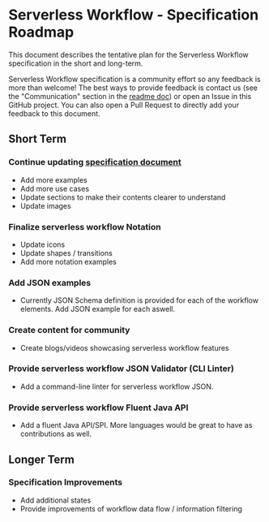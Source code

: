 # Serverless Workflow - Specification Roadmap

This document describes the tentative plan for the Serverless Workflow specification in the short and long-term. 

Serverless Workflow specification is a community effort so any feedback is more than welcome!
The best ways to provide feedback is contact us (see the "Communication" section in the [readme doc](readme.md))
or open an Issue in this GitHub project. You can also open a Pull Request to directly 
add your feedback to this document. 


## Short Term

### Continue updating [specification document](spec.md)
* Add more examples
* Add more use cases
* Update sections to make their contents clearer to understand
* Update images

### Finalize serverless workflow Notation
* Update icons
* Update shapes / transitions
* Add more notation examples

### Add JSON examples
* Currently JSON Schema definition is provided for each of the workflow elements. Add JSON example for each aswell.

### Create content for community
* Create blogs/videos showcasing serverless workflow features

### Provide serverless workflow JSON Validator (CLI Linter)
* Add a command-line linter for serverless workflow JSON.

### Provide serverless workflow Fluent Java API
* Add a fluent Java API/SPI. More languages would be great to have as contributions as well.

## Longer Term

### Specification Improvements
* Add additional states
* Provide improvements of workflow data flow / information filtering